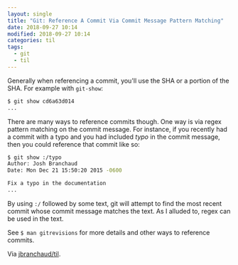 ```yaml
---
layout: single
title: "Git: Reference A Commit Via Commit Message Pattern Matching"
date: 2018-09-27 10:14
modified: 2018-09-27 10:14
categories: til
tags:
  - git
  - til
---
```


Generally when referencing a commit, you'll use the SHA or a portion of the
SHA. For example with `git-show`:

```bash
$ git show cd6a63d014
...
```

There are many ways to reference commits though. One way is via regex
pattern matching on the commit message. For instance, if you recently had a
commit with a typo and you had included _typo_ in the commit message, then
you could reference that commit like so:

```bash
$ git show :/typo
Author: Josh Branchaud
Date: Mon Dec 21 15:50:20 2015 -0600

Fix a typo in the documentation
...
```

By using `:/` followed by some text, git will attempt to find the most
recent commit whose commit message matches the text. As I alluded to, regex
can be used in the text.

See `$ man gitrevisions` for more details and other ways to reference
commits.

Via [jbranchaud/til](https://github.com/jbranchaud/til).
